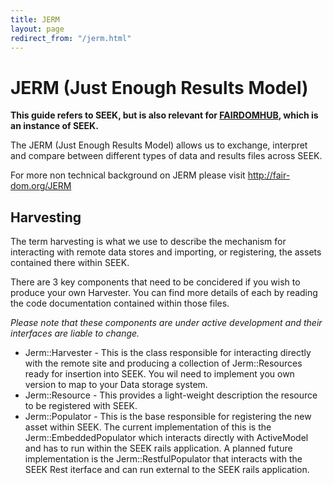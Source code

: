 ```yaml
---
title: JERM
layout: page
redirect_from: "/jerm.html"
---
```


# JERM (Just Enough Results Model)

**This guide refers to SEEK, but is also relevant for [FAIRDOMHUB](https://www.fairdomhub.org/), which is an instance of SEEK.**

The JERM (Just Enough Results Model) allows us to exchange, interpret and
compare between different types of data and results files across SEEK.

For more non technical background on JERM please visit
http://fair-dom.org/JERM

## Harvesting

The term harvesting is what we use to describe the mechanism for interacting
with remote data stores and importing, or registering, the assets contained
there within SEEK.

There are 3 key components that need to be concidered if you wish to produce
your own Harvester. You can find more details of each by reading the code
documentation contained within those files.

*Please note that these components are under active development and their
interfaces are liable to change.*

*   Jerm::Harvester - This is the class responsible for interacting directly
    with the remote site and producing a collection of Jerm::Resources ready
    for insertion into SEEK. You wil need to implement you own version to map
    to your Data storage system.
*   Jerm::Resource - This provides a light-weight description the resource to
    be registered with SEEK.
*   Jerm::Populator - This is the base responsible for registering the new
    asset within SEEK. The current implementation of this is the
    Jerm::EmbeddedPopulator which interacts directly with ActiveModel and has
    to run within the SEEK rails application. A planned future implementation
    is the Jerm::RestfulPopulator that interacts with the SEEK Rest iterface
    and can run external to the SEEK rails application.


